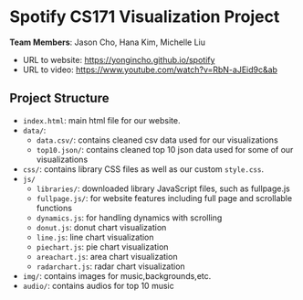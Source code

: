 # Spotify CS171 Visualization Project 

**Team Members**: Jason Cho, Hana Kim, Michelle Liu

* URL to website: https://yongincho.github.io/spotify
* URL to video: https://www.youtube.com/watch?v=RbN-aJEid9c&ab

## Project Structure
- `index.html`: main html file for our website.
- `data/`: 
  - `data.csv/`: contains cleaned csv data used for our visualizations
  - `top10.json/`: contains cleaned top 10 json data used for some of our visualizations
- `css/`: contains library CSS files as well as our custom `style.css`.
- `js/` 
  - `libraries/`: downloaded library JavaScript files, such as fullpage.js
   -  `fullpage.js/`: for website features including full page and scrollable functions
  - `dynamics.js`: for handling dynamics with scrolling
  - `donut.js`: donut chart visualization
  - `line.js`: line chart visualization
  - `piechart.js`: pie chart visualization
  - `areachart.js`: area chart visualization
  - `radarchart.js`: radar chart visualization
- `img/`: contains images for music,backgrounds,etc. 
- `audio/`: contains audios for top 10 music
